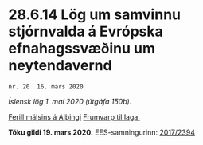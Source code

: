 # 28.6.14 Lög um samvinnu stjórnvalda á Evrópska efnahagssvæðinu um neytendavernd

`nr. 20  16. mars 2020`

_Íslensk lög 1. maí 2020 (útgáfa 150b)._

[Ferill málsins á Alþingi](https://www.althingi.is/thingstorf/thingmalalistar-eftir-thingum/ferill/?ltg=150&mnr=331)
[Frumvarp til laga.](https://www.althingi.is/altext/150/s/0375.html)

**Tóku gildi 19. mars 2020.**
EES-samningurinn:
[2017/2394](https://althingi.is/lagasafn/pdf/150b/i32017R2394.pdf) 
